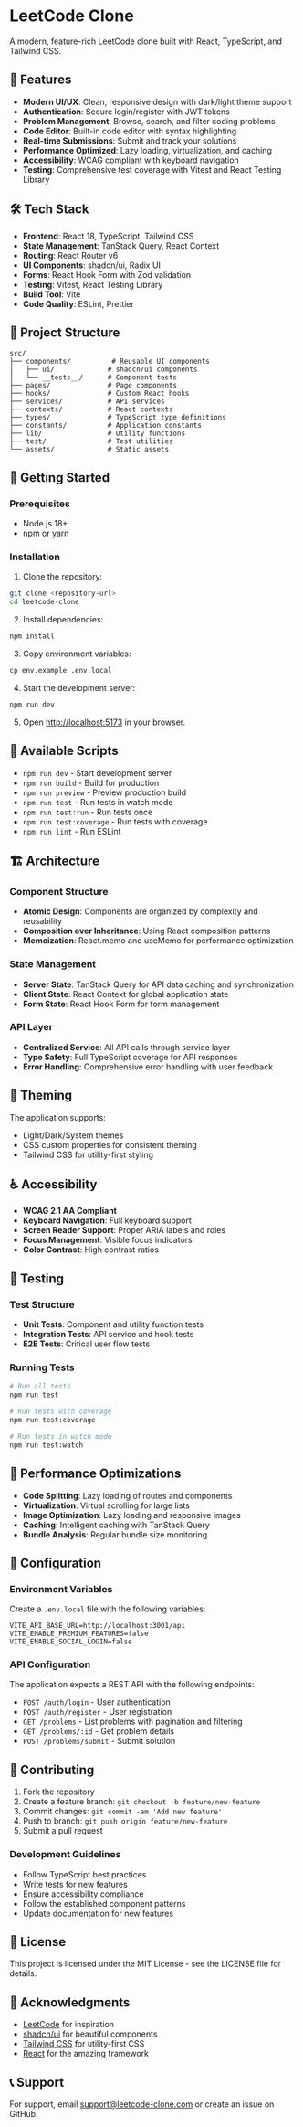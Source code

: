 # LeetCode Clone

A modern, feature-rich LeetCode clone built with React, TypeScript, and Tailwind CSS.

## 🚀 Features

- **Modern UI/UX**: Clean, responsive design with dark/light theme support
- **Authentication**: Secure login/register with JWT tokens
- **Problem Management**: Browse, search, and filter coding problems
- **Code Editor**: Built-in code editor with syntax highlighting
- **Real-time Submissions**: Submit and track your solutions
- **Performance Optimized**: Lazy loading, virtualization, and caching
- **Accessibility**: WCAG compliant with keyboard navigation
- **Testing**: Comprehensive test coverage with Vitest and React Testing Library

## 🛠️ Tech Stack

- **Frontend**: React 18, TypeScript, Tailwind CSS
- **State Management**: TanStack Query, React Context
- **Routing**: React Router v6
- **UI Components**: shadcn/ui, Radix UI
- **Forms**: React Hook Form with Zod validation
- **Testing**: Vitest, React Testing Library
- **Build Tool**: Vite
- **Code Quality**: ESLint, Prettier

## 📁 Project Structure

```
src/
├── components/          # Reusable UI components
│   ├── ui/             # shadcn/ui components
│   └── __tests__/      # Component tests
├── pages/              # Page components
├── hooks/              # Custom React hooks
├── services/           # API services
├── contexts/           # React contexts
├── types/              # TypeScript type definitions
├── constants/          # Application constants
├── lib/                # Utility functions
├── test/               # Test utilities
└── assets/             # Static assets
```

## 🚀 Getting Started

### Prerequisites

- Node.js 18+ 
- npm or yarn

### Installation

1. Clone the repository:
```bash
git clone <repository-url>
cd leetcode-clone
```

2. Install dependencies:
```bash
npm install
```

3. Copy environment variables:
```bash
cp env.example .env.local
```

4. Start the development server:
```bash
npm run dev
```

5. Open [http://localhost:5173](http://localhost:5173) in your browser.

## 📝 Available Scripts

- `npm run dev` - Start development server
- `npm run build` - Build for production
- `npm run preview` - Preview production build
- `npm run test` - Run tests in watch mode
- `npm run test:run` - Run tests once
- `npm run test:coverage` - Run tests with coverage
- `npm run lint` - Run ESLint

## 🏗️ Architecture

### Component Structure
- **Atomic Design**: Components are organized by complexity and reusability
- **Composition over Inheritance**: Using React composition patterns
- **Memoization**: React.memo and useMemo for performance optimization

### State Management
- **Server State**: TanStack Query for API data caching and synchronization
- **Client State**: React Context for global application state
- **Form State**: React Hook Form for form management

### API Layer
- **Centralized Service**: All API calls through service layer
- **Type Safety**: Full TypeScript coverage for API responses
- **Error Handling**: Comprehensive error handling with user feedback

## 🎨 Theming

The application supports:
- Light/Dark/System themes
- CSS custom properties for consistent theming
- Tailwind CSS for utility-first styling

## ♿ Accessibility

- **WCAG 2.1 AA Compliant**
- **Keyboard Navigation**: Full keyboard support
- **Screen Reader Support**: Proper ARIA labels and roles
- **Focus Management**: Visible focus indicators
- **Color Contrast**: High contrast ratios

## 🧪 Testing

### Test Structure
- **Unit Tests**: Component and utility function tests
- **Integration Tests**: API service and hook tests
- **E2E Tests**: Critical user flow tests

### Running Tests
```bash
# Run all tests
npm run test

# Run tests with coverage
npm run test:coverage

# Run tests in watch mode
npm run test:watch
```

## 🚀 Performance Optimizations

- **Code Splitting**: Lazy loading of routes and components
- **Virtualization**: Virtual scrolling for large lists
- **Image Optimization**: Lazy loading and responsive images
- **Caching**: Intelligent caching with TanStack Query
- **Bundle Analysis**: Regular bundle size monitoring

## 🔧 Configuration

### Environment Variables

Create a `.env.local` file with the following variables:

```env
VITE_API_BASE_URL=http://localhost:3001/api
VITE_ENABLE_PREMIUM_FEATURES=false
VITE_ENABLE_SOCIAL_LOGIN=false
```

### API Configuration

The application expects a REST API with the following endpoints:

- `POST /auth/login` - User authentication
- `POST /auth/register` - User registration
- `GET /problems` - List problems with pagination and filtering
- `GET /problems/:id` - Get problem details
- `POST /problems/submit` - Submit solution

## 🤝 Contributing

1. Fork the repository
2. Create a feature branch: `git checkout -b feature/new-feature`
3. Commit changes: `git commit -am 'Add new feature'`
4. Push to branch: `git push origin feature/new-feature`
5. Submit a pull request

### Development Guidelines

- Follow TypeScript best practices
- Write tests for new features
- Ensure accessibility compliance
- Follow the established component patterns
- Update documentation for new features

## 📄 License

This project is licensed under the MIT License - see the LICENSE file for details.

## 🙏 Acknowledgments

- [LeetCode](https://leetcode.com/) for inspiration
- [shadcn/ui](https://ui.shadcn.com/) for beautiful components
- [Tailwind CSS](https://tailwindcss.com/) for utility-first CSS
- [React](https://reactjs.org/) for the amazing framework

## 📞 Support

For support, email support@leetcode-clone.com or create an issue on GitHub.


